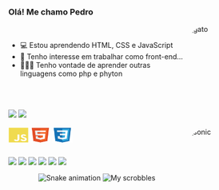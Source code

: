 ### Olá! Me chamo Pedro

<div><img align="right" alt="gato" src="https://media.discordapp.net/attachments/894629668395810909/986471462317719603/GIF-220615_002452.gif" width="150" height="150" style="border-radius:50px;" /></div><br>

- 💻 Estou aprendendo HTML, CSS e JavaScript
- 🤔 Tenho interesse em trabalhar como front-end...
- 👨🏻‍💻 Tenho vontade de aprender outras linguagens como php e phyton


##


<br>
<br>
<div>
  <img height="140em" src="https://github-readme-stats.vercel.app/api?username=tywinpx&show_icons=true&theme=radical&include_all_commits=true&count_private=true"/>
  <img height="140em" src="https://github-readme-stats.vercel.app/api/top-langs/?username=tywinpx&layout=compact&langs_count=7&theme=radical"/>
</div>
  <div style="display: inline_block"><br>
  <img align="right" alt="sonic" src="https://media.discordapp.net/attachments/894629668395810909/986466030991867904/GIF-220614_234001.gif" width="150" height="150" style="border-radius:50px;" />
  <img align="center" alt="Js" height="30" width="40" src="https://raw.githubusercontent.com/devicons/devicon/master/icons/javascript/javascript-plain.svg">
  <img align="center" alt="HTML" height="30" width="40" src="https://raw.githubusercontent.com/devicons/devicon/master/icons/html5/html5-original.svg">
  <img align="center" alt="CSS" height="30" width="40" src="https://raw.githubusercontent.com/devicons/devicon/master/icons/css3/css3-original.svg">
</div>

##

<div> 
  <a href="https://instagram.com/pxdmndh" target="_blank"><img src="https://img.shields.io/badge/-Instagram-%23E4405F?style=for-the-badge&logo=instagram&logoColor=white" target="_blank"></a>
 	<a href="https://www.twitch.tv/tywinpx" target="_blank"><img src="https://img.shields.io/badge/Twitch-9146FF?style=for-the-badge&logo=twitch&logoColor=white" target="_blank"></a>
  <a href="https://www.last.fm/user/tywinpx/" target="_blank"><img src="https://img.shields.io/badge/-Last.fm-FF0000?style=for-the-badge&logo=last.fm&logoColor=white" target="_blank"></a>
  <a href = "mailto:pedrohenriquesoaresx01@gmail.com"><img src="https://img.shields.io/badge/-Gmail-%23333?style=for-the-badge&logo=gmail&logoColor=white" target="_blank"></a>
  <a href="https://www.linkedin.com/in/tywinpx/" target="_blank"><img src="https://img.shields.io/badge/-LinkedIn-%230077B5?style=for-the-badge&logo=linkedin&logoColor=white" target="_blank"></a> 
  <a href="https://music.apple.com/profile/tywinpx?ls&ls" target="_blank"><img src="https://img.shields.io/badge/-Apple%20Music-FF0084?style=for-the-badge&logo=applemusic&logoColor=white" target="_blank"></a> 
  </div>
  <div align='center'>
  
  ![Snake animation](https://github.com/tywinpx/tywinpx/blob/output/github-contribution-grid-snake.svg)
  ![My scrobbles](https://lastfm-recently-played.vercel.app/api?user=tywinpx&width=850)
  
  </div>
